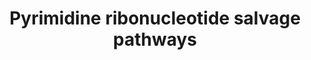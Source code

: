 ---
annotations:
- id: PW:0000863
  parent: classic metabolic pathway
  type: Pathway Ontology
  value: pyrimidine salvage pathway
- id: PW:0000002
  parent: classic metabolic pathway
  type: Pathway Ontology
  value: classic metabolic pathway
authors:
- M.Braymer
- MaintBot
- Egonw
- Ddigles
- Mkutmon
- Eweitz
- Khanspers
citedin: ''
communities: []
description: 'Pyrimidine nucleotides are essential as components of nucleic acids,
  as substrates for amino acid synthesis and as energy sources, but defects in the
  de novo biosynthesis of pyrimidines are not lethal in S. cerevisiae cells.  This
  is because salvage pathways are able to utilize preformed bases (either from exogenous
  sources or internal turnover sources) for the synthesis of pyrimidines. If the required
  substrates are available, salvage pathways are preferred over de novo synthesis
  pathways for pyrimidine biosynthesis.    The salvage pathways of pyrimidine ribonucleotides
  consist of 1) importing exogenous bases into the cell, and 2) the interconversion
  of various bases. Three proteins are involved in the import of exogenous bases used
  by the salvage pathway for pyrimidine ribonucleotide biosynthesis. Uracil enters
  the cell via the Fur4p uracil permease, cytosine enters the cell via the Fcy2p purine-cytosine
  transporter, and uridine enters the cell via the Fui1p uridine permease.  As with
  many of the metabolic pathways of S. cerevisiae, the pathways for the salvage of
  pyrimidine ribonucleotides are under both transcriptional and post-transcriptional
  catabolite repression at a variety of points.  This pathway is of biomedical interest
  because cytosine deaminase (Fcy1p) is not found in mammals and is capable of catalyzing
  the deamination of the prodrug 5-fluorocytosine (5FC) to form the anticancer drug
  5-fluorouracil (5FU). Expression of Fcy1p in tumor cells increases their sensitivity
  to 5FC, and expression of Fur1p increases tumor cell sensitivity to 5FU. Tumor cells
  expressing a novel chimeric protein, produced from a gene containing the FCY1 and
  FUR1 coding sequences fused in frame, display significantly increased sensitivity
  to 5-FC suggesting that this novel suicide gene may constitute an original and potent
  candidate therapeutic gene for cancer gene therapy.   SOURCE: [YeastPathways Salvage
  pathways of pyrimidine ribonucleotides](https://pathway.yeastgenome.org)'
last-edited: 2025-02-27
ndex: null
organisms:
- Saccharomyces cerevisiae
redirect_from:
- /index.php/Pathway:WP95
- /instance/WP95
- /instance/WP95_r136880
revision: r136880
schema-jsonld:
- '@context': https://schema.org/
  '@id': https://wikipathways.github.io/pathways/WP95.html
  '@type': Dataset
  creator:
    '@type': Organization
    name: WikiPathways
  description: 'Pyrimidine nucleotides are essential as components of nucleic acids,
    as substrates for amino acid synthesis and as energy sources, but defects in the
    de novo biosynthesis of pyrimidines are not lethal in S. cerevisiae cells.  This
    is because salvage pathways are able to utilize preformed bases (either from exogenous
    sources or internal turnover sources) for the synthesis of pyrimidines. If the
    required substrates are available, salvage pathways are preferred over de novo
    synthesis pathways for pyrimidine biosynthesis.    The salvage pathways of pyrimidine
    ribonucleotides consist of 1) importing exogenous bases into the cell, and 2)
    the interconversion of various bases. Three proteins are involved in the import
    of exogenous bases used by the salvage pathway for pyrimidine ribonucleotide biosynthesis.
    Uracil enters the cell via the Fur4p uracil permease, cytosine enters the cell
    via the Fcy2p purine-cytosine transporter, and uridine enters the cell via the
    Fui1p uridine permease.  As with many of the metabolic pathways of S. cerevisiae,
    the pathways for the salvage of pyrimidine ribonucleotides are under both transcriptional
    and post-transcriptional catabolite repression at a variety of points.  This pathway
    is of biomedical interest because cytosine deaminase (Fcy1p) is not found in mammals
    and is capable of catalyzing the deamination of the prodrug 5-fluorocytosine (5FC)
    to form the anticancer drug 5-fluorouracil (5FU). Expression of Fcy1p in tumor
    cells increases their sensitivity to 5FC, and expression of Fur1p increases tumor
    cell sensitivity to 5FU. Tumor cells expressing a novel chimeric protein, produced
    from a gene containing the FCY1 and FUR1 coding sequences fused in frame, display
    significantly increased sensitivity to 5-FC suggesting that this novel suicide
    gene may constitute an original and potent candidate therapeutic gene for cancer
    gene therapy.   SOURCE: [YeastPathways Salvage pathways of pyrimidine ribonucleotides](https://pathway.yeastgenome.org)'
  keywords:
  - ADP
  - ATP
  - CDD1
  - CDP
  - FCY1
  - FUR1
  - GDP
  - GTP
  - PRPP
  - URH1
  - URK1
  - YNK1
  - cytidine
  - cytosine
  - pyrophosphate
  - ribose
  - uracil
  - uridine
  license: CC0
  name: Pyrimidine ribonucleotide salvage pathways
seo: CreativeWork
title: Pyrimidine ribonucleotide salvage pathways
wpid: WP95
---